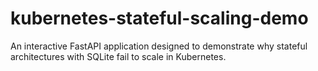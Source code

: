 # kubernetes-stateful-scaling-demo
An interactive FastAPI application designed to demonstrate why stateful architectures with SQLite fail to scale in Kubernetes.
